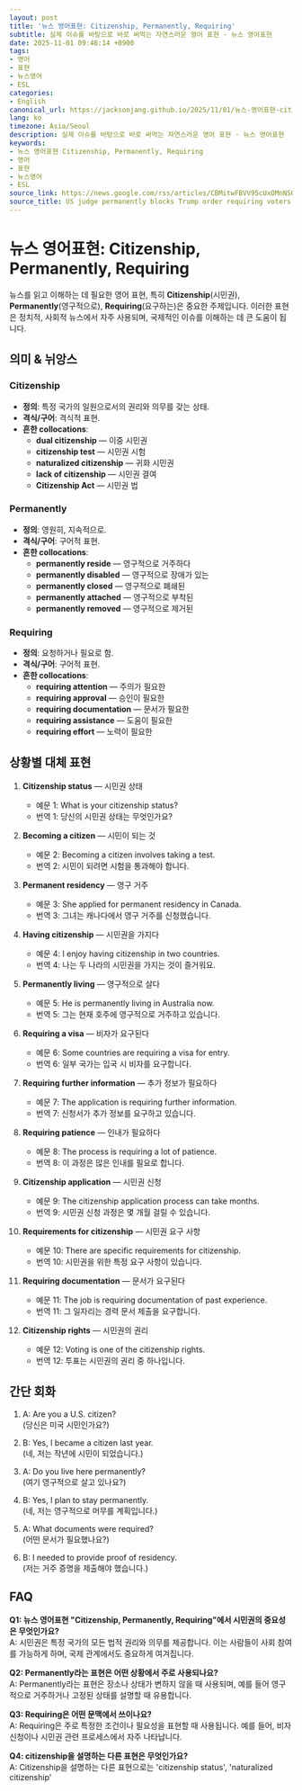 ```yaml
---
layout: post
title: '뉴스 영어표현: Citizenship, Permanently, Requiring'
subtitle: 실제 이슈를 바탕으로 바로 써먹는 자연스러운 영어 표현 · 뉴스 영어표현
date: 2025-11-01 09:48:14 +0900
tags:
- 영어
- 표현
- 뉴스영어
- ESL
categories:
- English
canonical_url: https://jacksonjang.github.io/2025/11/01/뉴스-영어표현-citizenship-permanently-requiring/
lang: ko
timezone: Asia/Seoul
description: 실제 이슈를 바탕으로 바로 써먹는 자연스러운 영어 표현 · 뉴스 영어표현
keywords:
- 뉴스 영어표현 Citizenship, Permanently, Requiring
- 영어
- 표현
- 뉴스영어
- ESL
source_link: https://news.google.com/rss/articles/CBMitwFBVV95cUxOMnNSQldVdkRFbXRlOGdWMjA3ajZXNFB4UnRsNFl3TUVSVEFTcTVQWmtKdVNTMm5PeE43cmJpYm9pZGFZVS1EeDE5dlliaGRxdTU5U1pJVVh0NE02c0E5YV9rTHBrUmxsYUgwbEloUnVYTm40MFZ4a3RzRWRFSEJuZkFVZkFmN1JSWl82LVV5eTdOc2pDNXpZRWowZUtsa2dzNVA0SkFESVltMjkzZ21GR2o3bHhhR2s?oc=5
source_title: US judge permanently blocks Trump order requiring voters to prove citizenship
---
```


# 뉴스 영어표현: Citizenship, Permanently, Requiring

뉴스를 읽고 이해하는 데 필요한 영어 표현, 특히 **Citizenship**(시민권), **Permanently**(영구적으로), **Requiring**(요구하는)은 중요한 주제입니다. 이러한 표현은 정치적, 사회적 뉴스에서 자주 사용되며, 국제적인 이슈를 이해하는 데 큰 도움이 됩니다.

## 의미 & 뉘앙스

### Citizenship
- **정의**: 특정 국가의 일원으로서의 권리와 의무를 갖는 상태.
- **격식/구어**: 격식적 표현. 
- **흔한 collocations**:
  - **dual citizenship** — 이중 시민권
  - **citizenship test** — 시민권 시험
  - **naturalized citizenship** — 귀화 시민권
  - **lack of citizenship** — 시민권 결여
  - **Citizenship Act** — 시민권 법

### Permanently
- **정의**: 영원히, 지속적으로.
- **격식/구어**: 구어적 표현.
- **흔한 collocations**:
  - **permanently reside** — 영구적으로 거주하다
  - **permanently disabled** — 영구적으로 장애가 있는
  - **permanently closed** — 영구적으로 폐쇄된
  - **permanently attached** — 영구적으로 부착된
  - **permanently removed** — 영구적으로 제거된

### Requiring
- **정의**: 요청하거나 필요로 함.
- **격식/구어**: 구어적 표현.
- **흔한 collocations**:
  - **requiring attention** — 주의가 필요한
  - **requiring approval** — 승인이 필요한
  - **requiring documentation** — 문서가 필요한
  - **requiring assistance** — 도움이 필요한
  - **requiring effort** — 노력이 필요한

## 상황별 대체 표현

1. **Citizenship status** — 시민권 상태
   - 예문 1: What is your citizenship status?
   - 번역 1: 당신의 시민권 상태는 무엇인가요?

2. **Becoming a citizen** — 시민이 되는 것
   - 예문 2: Becoming a citizen involves taking a test.
   - 번역 2: 시민이 되려면 시험을 통과해야 합니다.

3. **Permanent residency** — 영구 거주
   - 예문 3: She applied for permanent residency in Canada.
   - 번역 3: 그녀는 캐나다에서 영구 거주를 신청했습니다.

4. **Having citizenship** — 시민권을 가지다
   - 예문 4: I enjoy having citizenship in two countries.
   - 번역 4: 나는 두 나라의 시민권을 가지는 것이 즐거워요.

5. **Permanently living** — 영구적으로 살다
   - 예문 5: He is permanently living in Australia now.
   - 번역 5: 그는 현재 호주에 영구적으로 거주하고 있습니다.

6. **Requiring a visa** — 비자가 요구된다
   - 예문 6: Some countries are requiring a visa for entry.
   - 번역 6: 일부 국가는 입국 시 비자를 요구합니다.

7. **Requiring further information** — 추가 정보가 필요하다
   - 예문 7: The application is requiring further information.
   - 번역 7: 신청서가 추가 정보를 요구하고 있습니다.

8. **Requiring patience** — 인내가 필요하다
   - 예문 8: The process is requiring a lot of patience.
   - 번역 8: 이 과정은 많은 인내를 필요로 합니다.

9. **Citizenship application** — 시민권 신청
   - 예문 9: The citizenship application process can take months.
   - 번역 9: 시민권 신청 과정은 몇 개월 걸릴 수 있습니다.

10. **Requirements for citizenship** — 시민권 요구 사항
    - 예문 10: There are specific requirements for citizenship.
    - 번역 10: 시민권을 위한 특정 요구 사항이 있습니다.

11. **Requiring documentation** — 문서가 요구된다
    - 예문 11: The job is requiring documentation of past experience.
    - 번역 11: 그 일자리는 경력 문서 제출을 요구합니다.

12. **Citizenship rights** — 시민권의 권리
    - 예문 12: Voting is one of the citizenship rights.
    - 번역 12: 투표는 시민권의 권리 중 하나입니다.

## 간단 회화

1. A: Are you a U.S. citizen?  
   (당신은 미국 시민인가요?)  
   
2. B: Yes, I became a citizen last year.  
   (네, 저는 작년에 시민이 되었습니다.)  

3. A: Do you live here permanently?  
   (여기 영구적으로 살고 있나요?)  
   
4. B: Yes, I plan to stay permanently.  
   (네, 저는 영구적으로 머무를 계획입니다.)  

5. A: What documents were required?  
   (어떤 문서가 필요했나요?)  
   
6. B: I needed to provide proof of residency.  
   (저는 거주 증명을 제출해야 했습니다.)  

## FAQ

**Q1: 뉴스 영어표현 "Citizenship, Permanently, Requiring"에서 시민권의 중요성은 무엇인가요?**  
A: 시민권은 특정 국가의 모든 법적 권리와 의무를 제공합니다. 이는 사람들이 사회 참여를 가능하게 하며, 국제 관계에서도 중요하게 여겨집니다.

**Q2: Permanently라는 표현은 어떤 상황에서 주로 사용되나요?**  
A: Permanently라는 표현은 장소나 상태가 변하지 않을 때 사용되며, 예를 들어 영구적으로 거주하거나 고정된 상태를 설명할 때 유용합니다.

**Q3: Requiring은 어떤 문맥에서 쓰이나요?**  
A: Requiring은 주로 특정한 조건이나 필요성을 표현할 때 사용됩니다. 예를 들어, 비자 신청이나 시민권 관련 프로세스에서 자주 나타납니다.

**Q4: citizenship을 설명하는 다른 표현은 무엇인가요?**  
A: Citizenship을 설명하는 다른 표현으로는 'citizenship status', 'naturalized citizenship'